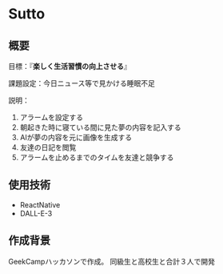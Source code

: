 # Sutto

## 概要
目標：『**楽しく生活習慣の向上させる**』

課題設定：今日ニュース等で見かける睡眠不足

説明：
1. アラームを設定する
2. 朝起きた時に寝ている間に見た夢の内容を記入する
3. AIが夢の内容を元に画像を生成する
4. 友達の日記を閲覧
5. アラームを止めるまでのタイムを友達と競争する

## 使用技術
- ReactNative
- DALL-E-3

## 作成背景
GeekCampハッカソンで作成。
同級生と高校生と合計３人で開発

